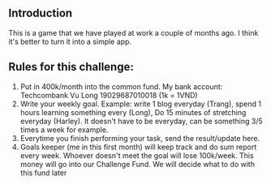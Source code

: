 ## Introduction

This is a game that we have played at work a couple of months ago. I think it's better to turn it into a simple app.

## Rules for this challenge:

1. Put in 400k/month into the common fund. My bank account: Techcombank Vu Long 19029687010018 (1k = 1VND)
2. Write your weekly goal. Example: write 1 blog everyday (Trang), spend 1 hours learning something every (Long), Do 15 minutes of stretching everyday (Harley). It doesn't have to be everyday, can be something 3/5 times a week for example.
3. Everytime you finish performing your task, send the result/update here.
4. Goals keeper (me in this first month) will keep track and do sum report every week. Whoever doesn't meet the goal will lose 100k/week. This money will go into our Challenge Fund. We will decide what to do with this fund later

